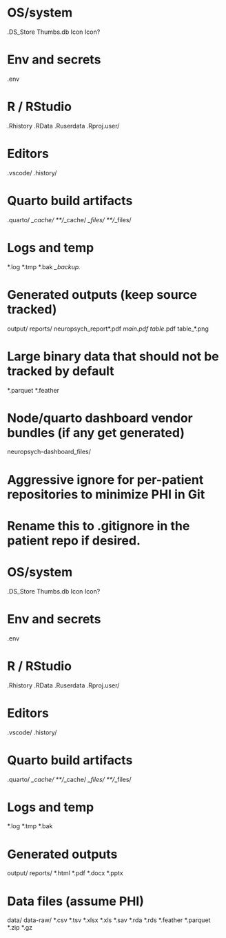 <!-- Minimal .gitignore for the template repo Goal: ignore build artifacts and local clutter, but keep your source (.qmd, .typ, R scripts, etc.) tracked. This replaces the current highly-specific ignore list and avoids hiding important template files. -->

# OS/system
.DS_Store
Thumbs.db
Icon
Icon?

# Env and secrets
.env

# R / RStudio
.Rhistory
.RData
.Ruserdata
.Rproj.user/

# Editors
.vscode/
.history/

# Quarto build artifacts
.quarto/
*_cache/
**/*_cache/
*_files/
**/*_files/

# Logs and temp
*.log
*.tmp
*.bak
*_backup.*

# Generated outputs (keep source tracked)
output/
reports/
neuropsych_report*.pdf
*_main.pdf
table_*.pdf
table_*.png

# Large binary data that should not be tracked by default
*.parquet
*.feather

# Node/quarto dashboard vendor bundles (if any get generated)
neuropsych-dashboard_files/

<!-- Optional: aggressive ignore for patient repos If you want new patient repos to aggressively ignore datasets and most binary exports, drop this next to the template as a helper file. After creating each patient repo, rename it to .gitignore (or append its content to the repo’s .gitignore). Name the file ".gitignore-patient" -->

# Aggressive ignore for per-patient repositories to minimize PHI in Git
# Rename this to .gitignore in the patient repo if desired.

# OS/system
.DS_Store
Thumbs.db
Icon
Icon?

# Env and secrets
.env

# R / RStudio
.Rhistory
.RData
.Ruserdata
.Rproj.user/

# Editors
.vscode/
.history/

# Quarto build artifacts
.quarto/
*_cache/
**/*_cache/
*_files/
**/*_files/

# Logs and temp
*.log
*.tmp
*.bak

# Generated outputs
output/
reports/
*.html
*.pdf
*.docx
*.pptx

# Data files (assume PHI)
data/
data-raw/
*.csv
*.tsv
*.xlsx
*.xls
*.sav
*.rda
*.rds
*.feather
*.parquet
*.zip
*.gz

